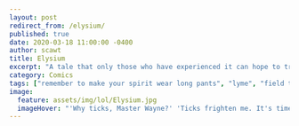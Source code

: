 ```yaml
---
layout: post
redirect_from: /elysium/
published: true
date: 2020-03-18 11:00:00 -0400
author: scawt
title: Elysium
excerpt: "A tale that only those who have experienced it can hope to truly understand..."
category: Comics
tags: ["remember to make your spirit wear long pants", "lyme", "field trip", "dreams", "I guess this is why people are into religion", "CTE", "fantasy realms", "souls"]
image:
  feature: assets/img/lol/Elysium.jpg
  imageHover: "'Why ticks, Master Wayne?' 'Ticks frighten me. It's time my enemies shared my dread.'"
---
```

